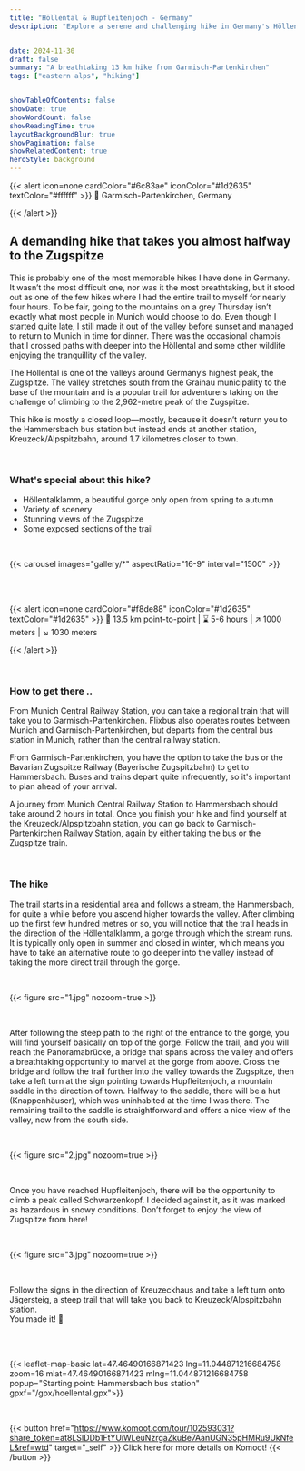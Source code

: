 ```yaml
---
title: "Höllental & Hupfleitenjoch - Germany"
description: "Explore a serene and challenging hike in Germany's Höllental Valley, leading halfway to Zugspitze. Enjoy stunning mountain views, varied landscapes, and the tranquillity of the mountains. Discover how to plan your journey from Munich, navigate through Höllentalklamm gorge, and experience highlights like Panoramabrücke and Hupfleitenjoch. A must for adventurers seeking a unique outdoor experience near Germany's highest peak."


date: 2024-11-30
draft: false
summary: "A breathtaking 13 km hike from Garmisch-Partenkirchen"
tags: ["eastern alps", "hiking"]


showTableOfContents: false
showDate: true
showWordCount: false
showReadingTime: true
layoutBackgroundBlur: true
showPagination: false
showRelatedContent: true
heroStyle: background
---
```


{{< alert icon=none cardColor="#6c83ae" iconColor="#1d2635" textColor="#ffffff" >}}
 📍 Garmisch-Partenkirchen, Germany

{{< /alert >}}

## A demanding hike that takes you almost halfway to the Zugspitze 
This is probably one of the most memorable hikes I have done in Germany. It wasn’t the most difficult one, nor was it the most breathtaking, but it stood out as one of the few hikes where I had the entire trail to myself for nearly four hours. To be fair, going to the mountains on a grey Thursday isn’t exactly what most people in Munich would choose to do. Even though I started quite late, I still made it out of the valley before sunset and managed to return to Munich in time for dinner. There was the occasional chamois that I crossed paths with deeper into the Höllental and some other wildlife enjoying the tranquillity of the valley.

The Höllental is one of the valleys around Germany’s highest peak, the Zugspitze. The valley stretches south from the Grainau municipality to the base of the mountain and is a popular trail for adventurers taking on the challenge of climbing to the 2,962-metre peak of the Zugspitze. 

This hike is mostly a closed loop—mostly, because it doesn’t return you to the Hammersbach bus station but instead ends at another station, Kreuzeck/Alpspitzbahn, around 1.7 kilometres closer to town.

<br>

### What's special about this hike?
- Höllentalklamm, a beautiful gorge only open from spring to autumn
- Variety of scenery
- Stunning views of the Zugspitze
- Some exposed sections of the trail


<br>


{{< carousel images="gallery/*" aspectRatio="16-9" interval="1500" >}}


<br>
<br>



{{< alert icon=none cardColor="#f8de88" iconColor="#1d2635" textColor="#1d2635" >}}
 🚩 13.5 km point-to-point | ⌛ 5-6 hours | ↗️ 1000 meters | ↘️ 1030 meters 

{{< /alert >}}

<br>

### How to get there ..
From Munich Central Railway Station, you can take a regional train that will take you to Garmisch-Partenkirchen. Flixbus also operates routes between Munich and Garmisch-Partenkirchen, but departs from the central bus station in Munich, rather than the central railway station.

From Garmisch-Partenkirchen, you have the option to take the bus or the Bavarian Zugspitze Railway (Bayerische Zugspitzbahn) to get to Hammersbach. Buses and trains depart quite infrequently, so it's important to plan ahead of your arrival.

A journey from Munich Central Railway Station to Hammersbach should take around 2 hours in total. Once you finish your hike and find yourself at the Kreuzeck/Alpspitzbahn station, you can go back to Garmisch-Partenkirchen Railway Station, again by either taking the bus or the Zugspitze train.

<br>

### The hike
The trail starts in a residential area and follows a stream, the Hammersbach, for quite a while before you ascend higher towards the valley. After climbing up the first few hundred metres or so, you will notice that the trail heads in the direction of the Höllentalklamm, a gorge through which the stream runs. It is typically only open in summer and closed in winter, which means you have to take an alternative route to go deeper into the valley instead of taking the more direct trail through the gorge.

<br>

{{< figure
    src="1.jpg"
    nozoom=true
    >}}

<br>


After following the steep path to the right of the entrance to the gorge, you will find yourself basically on top of the gorge. Follow the trail, and you will reach the Panoramabrücke, a bridge that spans across the valley and offers a breathtaking opportunity to marvel at the gorge from above. Cross the bridge and follow the trail further into the valley towards the Zugspitze, then take a left turn at the sign pointing towards Hupfleitenjoch, a mountain saddle in the direction of town. Halfway to the saddle, there will be a hut (Knappenhäuser), which was uninhabited at the time I was there. The remaining trail to the saddle is straightforward and offers a nice view of the valley, now from the south side.

<br>

{{< figure
    src="2.jpg"
    nozoom=true
    >}}

<br>

Once you have reached Hupfleitenjoch, there will be the opportunity to climb a peak called Schwarzenkopf. I decided against it, as it was marked as hazardous in snowy conditions. Don’t forget to enjoy the view of Zugspitze from here! 

<br>

{{< figure
    src="3.jpg"
    nozoom=true
    >}}

<br>

Follow the signs in the direction of Kreuzeckhaus and take a left turn onto Jägersteig, a steep trail that will take you back to Kreuzeck/Alpspitzbahn station.<br>
You made it! 👏

<br>
<br>



{{< leaflet-map-basic lat=47.46490166871423 lng=11.044871216684758 zoom=16 mlat=47.46490166871423 mlng=11.044871216684758 popup="Starting point: Hammersbach bus station" gpxf="/gpx/hoellental.gpx">}} 

<br>


{{< button href="https://www.komoot.com/tour/102593031?share_token=at8LSIDDb1FtYUiWLeuNzrgaZkuBe7AanUGN35pHMRu9UkNfeL&ref=wtd" target="_self" >}}
Click here for more details on Komoot!
{{< /button >}}


